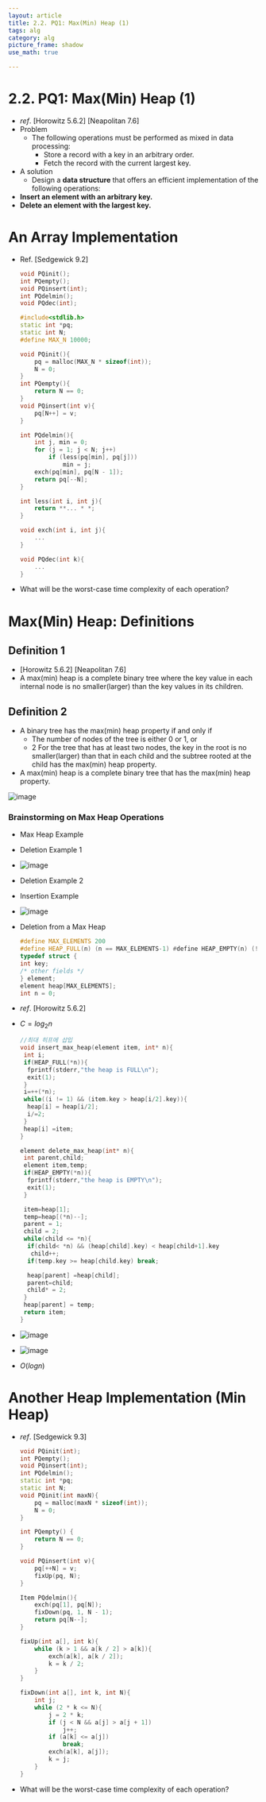 ```yaml
---
layout: article
title: 2.2. PQ1: Max(Min) Heap (1)
tags: alg
category: alg
picture_frame: shadow
use_math: true

---
```

# 2.2. PQ1: Max(Min) Heap (1)
- $ref.$ [Horowitz 5.6.2] [Neapolitan 7.6]
- Problem
  - The following operations must be performed as mixed in data processing:
    - Store a record with a key in an arbitrary order. 
    - Fetch the record with the current largest key.
- A solution
  - Design a **data structure** that offers an efficient implementation of the following operations:
- **Insert an element with an arbitrary key.**
- **Delete an element with the largest key.**

# An Array Implementation

- Ref. [Sedgewick 9.2]

    ```c++
    void PQinit();
    int PQempty();
    void PQinsert(int);
    int PQdelmin();
    void PQdec(int);

    #include<stdlib.h> 
    static int *pq;
    static int N;
    #define MAX_N 10000;

    void PQinit(){
        pq = malloc(MAX_N * sizeof(int));
        N = 0;
    }
    int PQempty(){
        return N == 0;
    }
    void PQinsert(int v){
        pq[N++] = v;
    }

    int PQdelmin(){
        int j, min = 0;
        for (j = 1; j < N; j++)
            if (less(pq[min], pq[j]))
                min = j;
        exch(pq[min], pq[N - 1]);
        return pq[--N];
    }

    int less(int i, int j){
        return **... * *;
    }

    void exch(int i, int j){
        ...
    }

    void PQdec(int k){
        ...
    }
    ```

- What will be the worst-case time complexity of each operation?

# Max(Min) Heap: Definitions 

## Definition 1

- [Horowitz 5.6.2] [Neapolitan 7.6]
- A max(min) heap is a complete binary tree where the key value in each internal node is no smaller(larger) than the key values in its children.

## Definition 2

- A binary tree has the max(min) heap property if and only if
  - The number of nodes of the tree is either 0 or 1, or
  - 2 For the tree that has at least two nodes, the key in the root is no smaller(larger) than that in each child and the subtree rooted at the child has the max(min) heap property.
- A max(min) heap is a complete binary tree that has the max(min) heap property.

![image](https://user-images.githubusercontent.com/46957634/122647729-9b72f500-d160-11eb-97d7-cef5538c7012.png)

### Brainstorming on Max Heap Operations

- Max Heap Example 
- Deletion Example 1
- ![image](https://user-images.githubusercontent.com/46957634/122647775-d07f4780-d160-11eb-8249-1b1534e8a838.png)
- Deletion Example 2 
- Insertion Example
- ![image](https://user-images.githubusercontent.com/46957634/122647794-ea208f00-d160-11eb-86ac-a6332a4c56a3.png)
- Deletion from a Max Heap

    ```c++
    #define MAX_ELEMENTS 200
    #define HEAP_FULL(n) (n == MAX_ELEMENTS-1) #define HEAP_EMPTY(n) (!n)
    typedef struct {
    int key;
    /* other fields */
    } element;
    element heap[MAX_ELEMENTS]; 
    int n = 0;
    ```

- $ref.$ [Horowitz 5.6.2]

- $C = log_2 n$

  ```c++
  //최대 히프에 삽입
  void insert_max_heap(element item, int* n){
   int i;
   if(HEAP_FULL(*n)){
    fprintf(stderr,"the heap is FULL\n");
    exit(1);
   }
   i=++(*n);
   while((i != 1) && (item.key > heap[i/2].key)){
    heap[i] = heap[i/2];
    i/=2;
   }
   heap[i] =item;
  }
  
  element delete_max_heap(int* n){
   int parent,child;
   element item,temp;
   if(HEAP_EMPTY(*n)){
    fprintf(stderr,"the heap is EMPTY\n");
    exit(1);
   }
  
   item=heap[1];
   temp=heap[(*n)--];
   parent = 1;
   child = 2;
   while(child <= *n){
    if(child< *n) && (heap[child].key) < heap[child+1].key
     child++;
    if(temp.key >= heap[child.key) break;
  
    heap[parent] =heap[child];
    parent=child;
    child* = 2;
   }
   heap[parent] = temp;
   return item;
  }
  ```

- ![image](https://user-images.githubusercontent.com/46957634/122647830-1cca8780-d161-11eb-9408-a66c9c381603.png)

- ![image](https://user-images.githubusercontent.com/46957634/122647835-22c06880-d161-11eb-9514-ac6a220cb436.png)

- $O(log n)$

# Another Heap Implementation (Min Heap)

- $ref.$ [Sedgewick 9.3]

    ```c++
    void PQinit(int);
    int PQempty();
    void PQinsert(int);
    int PQdelmin();
    static int *pq;
    static int N;
    void PQinit(int maxN){
        pq = malloc(maxN * sizeof(int));
        N = 0;
    }

    int PQempty() { 
        return N == 0; 
    }

    void PQinsert(int v){
        pq[++N] = v;
        fixUp(pq, N);
    }

    Item PQdelmin(){
        exch(pq[1], pq[N]);
        fixDown(pq, 1, N - 1);
        return pq[N--];
    }

    fixUp(int a[], int k){
        while (k > 1 && a[k / 2] > a[k]){
            exch(a[k], a[k / 2]);
            k = k / 2;
        }
    }

    fixDown(int a[], int k, int N){
        int j;
        while (2 * k <= N){
            j = 2 * k;
            if (j < N && a[j] > a[j + 1])
                j++;
            if (a[k] <= a[j])
                break;
            exch(a[k], a[j]);
            k = j;
        }
    }
    ```

- What will be the worst-case time complexity of each operation?
